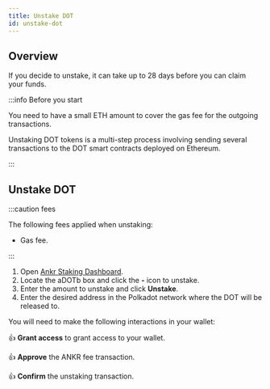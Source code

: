 ```yaml
---
title: Unstake DOT
id: unstake-dot
---
```


## Overview

If you decide to unstake, it can take up to 28 days before you can claim your funds.

:::info Before you start

You need to have a small ETH amount to cover the gas fee for the outgoing transactions.

Unstaking DOT tokens is a multi-step process involving sending several transactions to the DOT smart contracts deployed on Ethereum.

:::

## Unstake DOT

:::caution fees

The following fees applied when unstaking:
* Gas fee. 

:::

1. Open [Ankr Staking Dashboard](https://www.ankr.com/staking/dashboard/).
2. Locate the aDOTb box and click the **-** icon to unstake.
3. Enter the amount to unstake and click **Unstake**.
4. Enter the desired address in the Polkadot network where the DOT will be released to.

You will need to make the following interactions in your wallet:

:thumbsup: **Grant access** to grant access to your wallet.

:thumbsup: **Approve** the ANKR fee transaction.

:thumbsup: **Confirm** the unstaking transaction.


